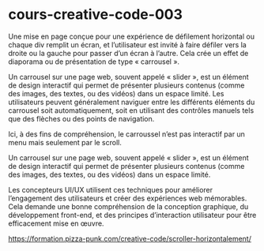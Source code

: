 # cours-creative-code-003

Une mise en page conçue pour une expérience de défilement horizontal ou chaque div remplit un écran, et l’utilisateur est invité à faire défiler vers la droite ou la gauche pour passer d’un écran à l’autre. Cela crée un effet de diaporama ou de présentation de type « carrousel ».

Un carrousel sur une page web, souvent appelé « slider », est un élément de design interactif qui permet de présenter plusieurs contenus (comme des images, des textes, ou des vidéos) dans un espace limité. Les utilisateurs peuvent généralement naviguer entre les différents éléments du carrousel soit automatiquement, soit en utilisant des contrôles manuels tels que des flèches ou des points de navigation.

Ici, à des fins de compréhension, le carroussel n’est pas interactif par un menu mais seulement par le scroll.

Un carrousel sur une page web, souvent appelé « slider », est un élément de design interactif qui permet de présenter plusieurs contenus (comme des images, des textes, ou des vidéos) dans un espace limité.

Les concepteurs UI/UX utilisent ces techniques pour améliorer l’engagement des utilisateurs et créer des expériences web mémorables. Cela demande une bonne compréhension de la conception graphique, du développement front-end, et des principes d’interaction utilisateur pour être efficacement mise en œuvre.


https://formation.pizza-punk.com/creative-code/scroller-horizontalement/
